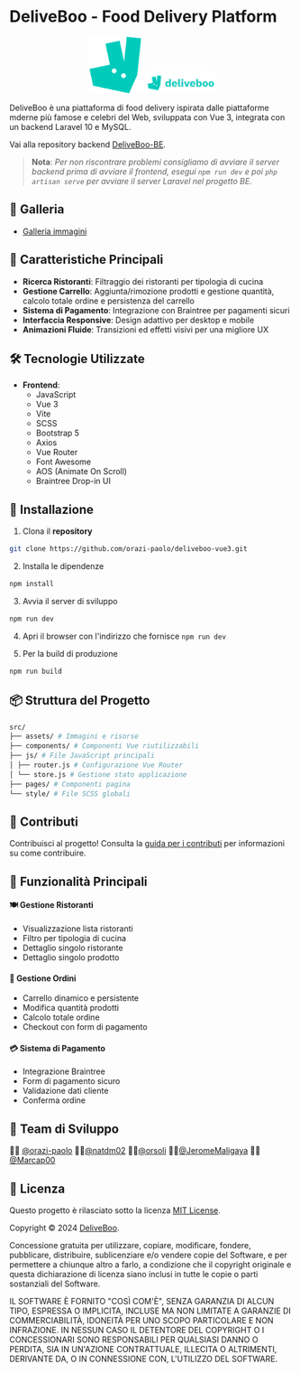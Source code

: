 
# DeliveBoo - Food Delivery Platform
<div style="text-align: center;">
    <img src="./src/assets/deliveroo-logo.webp" alt="Deliveroo Logo" height="100px">
    <img src="./src/assets/logo-deliveboo.png" alt="DeliveBoo Logo" height="40px">
</div>


DeliveBoo è una piattaforma di food delivery ispirata dalle piattaforme mderne più famose e celebri del Web, sviluppata con Vue 3, integrata con un backend Laravel 10 e MySQL.

Vai alla repository backend [DeliveBoo-BE](https://github.com/orazi-paolo/deliveboo-laravel10).

> **Nota**: _Per non riscontrare problemi consigliamo di avviare il server backend prima di avviare il frontend, esegui `npm run dev` e poi `php artisan serve` per avviare il server Laravel nel progetto BE._

## 📸 Galleria

- [Galleria immagini](GALLERY.md)

## 🚀 Caratteristiche Principali

- **Ricerca Ristoranti**: Filtraggio dei ristoranti per tipologia di cucina
- **Gestione Carrello**: Aggiunta/rimozione prodotti e gestione quantità, calcolo totale ordine e persistenza del carrello
- **Sistema di Pagamento**: Integrazione con Braintree per pagamenti sicuri
- **Interfaccia Responsive**: Design adattivo per desktop e mobile
- **Animazioni Fluide**: Transizioni ed effetti visivi per una migliore UX

## 🛠️ Tecnologie Utilizzate

- **Frontend**:
  - JavaScript
  - Vue 3
  - Vite
  - SCSS
  - Bootstrap 5
  - Axios
  - Vue Router
  - Font Awesome
  - AOS (Animate On Scroll)
  - Braintree Drop-in UI

## 🔧 Installazione

1. Clona il __repository__

```bash
git clone https://github.com/orazi-paolo/deliveboo-vue3.git
```

2. Installa le dipendenze

```bash
npm install
```

3. Avvia il server di sviluppo

```bash
npm run dev
```

4. Apri il browser con l'indirizzo che fornisce `npm run dev`


5. Per la build di produzione

```bash
npm run build
```

## 📦 Struttura del Progetto

```bash
src/
├── assets/ # Immagini e risorse
├── components/ # Componenti Vue riutilizzabili
├── js/ # File JavaScript principali
│ ├── router.js # Configurazione Vue Router
│ └── store.js # Gestione stato applicazione
├── pages/ # Componenti pagina
└── style/ # File SCSS globali
```

## 🤝 Contributi

Contribuisci al progetto! Consulta la [guida per i contributi](CONTRIBUTING.md) per informazioni su come contribuire.

## 🔐 Funzionalità Principali

#### 🍽️ Gestione Ristoranti
- Visualizzazione lista ristoranti
- Filtro per tipologia di cucina
- Dettaglio singolo ristorante
- Dettaglio singolo prodotto

#### 🛒 Gestione Ordini
- Carrello dinamico e persistente
- Modifica quantità prodotti
- Calcolo totale ordine
- Checkout con form di pagamento

#### 💳 Sistema di Pagamento
- Integrazione Braintree
- Form di pagamento sicuro
- Validazione dati cliente
- Conferma ordine

## 👥 Team di Sviluppo

👨‍💻 [@orazi-paolo](https://github.com/orazi-paolo)
👩‍💻[@natdm02](https://github.com/natdm02)
👨‍💻[@orsoli](https://github.com/orsoli)
👨‍💻[@JeromeMaligaya](https://github.com/JeromeMaligaya)
👨‍💻[@Marcap00](https://github.com/Marcap00)

## 📄 Licenza

Questo progetto è rilasciato sotto la licenza [MIT License](LICENSE).

Copyright © 2024 [DeliveBoo](https://github.com/orazi-paolo/deliveboo-vue3).

Concessione gratuita per utilizzare, copiare, modificare, fondere, pubblicare, distribuire, sublicenziare e/o vendere copie del Software, e per permettere a chiunque altro a farlo, a condizione che il copyright originale e questa dichiarazione di licenza siano inclusi in tutte le copie o parti sostanziali del Software.

IL SOFTWARE È FORNITO "COSÌ COM'È", SENZA GARANZIA DI ALCUN TIPO, ESPRESSA O IMPLICITA, INCLUSE MA NON LIMITATE A GARANZIE DI COMMERCIABILITÀ, IDONEITÀ PER UNO SCOPO PARTICOLARE E NON INFRAZIONE. IN NESSUN CASO IL DETENTORE DEL COPYRIGHT O I CONCESSIONARI SONO RESPONSABILI PER QUALSIASI DANNO O PERDITA, SIA IN UN'AZIONE CONTRATTUALE, ILLECITA O ALTRIMENTI, DERIVANTE DA, O IN CONNESSIONE CON, L'UTILIZZO DEL SOFTWARE.
